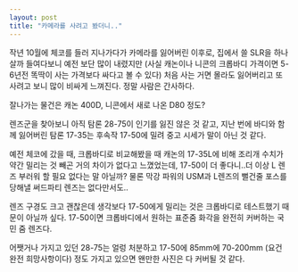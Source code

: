 ```yaml
---
layout: post
title: "카메라를 사려고 봤더니.."
---
```


작년 10월에 체코를 들러 지나가다가 카메라를 잃어버린 이후로, 집에서 쓸 SLR을 하나 살까 들여다보니 예전 보단 많이 내렸지만 (사실 캐논이나 니콘의 크롭바디 가격이면 5-6년전 똑딱이 사는 가격보다 싸다고 볼 수 있다) 처음 사는 거면 몰라도 잃어버리고 또 사려고 보니 많이 비싸게 느껴진다. 정말 사람은 간사하다.

잘나가는 물건은 캐논 400D, 니콘에서 새로 나온 D80 정도?

렌즈군을 찾아보니 아직 탐론 28-75이 인기를 잃진 않은 것 같고, 지난 번에 바디와 함께 잃어버린 탐론 17-35는 후속작 17-50에 밀려 중고 시세가 말이 아닌 것 같다. 

예전 체코에 갔을 때, 크롭바디로 비교해봤을 때 캐논의 17-35L에 비해 조리개 수치가 약간 밀리는 것 빼곤 거의 차이가 없다고 느꼈었는데, 17-50이 더 좋다니..더 이상 L 렌즈 부러워 할 필요 없다는 말 아닐까? 물론 막강 파워의 USM과 L렌즈의 뻘건줄 포스를 당해낼 써드파티 렌즈는 없다만서도..

렌즈 구경도 크고 괜찮은데 생각보다 17-50에게 밀리는 것은 크롭바디로 테스트했기 때문이 아닐까 싶다. 17-50이면 크롭바디에서 원하는 표준줌 화각을 완전히 커버하는 국민 줌 렌즈다.

어쨋거나 가지고 있던 28-75는 얼렁 처분하고 17-50에 85mm에 70-200mm (요건 완전 희망사항이다) 정도 가지고 있으면 왠만한 사진은 다 커버될 것 같다.


